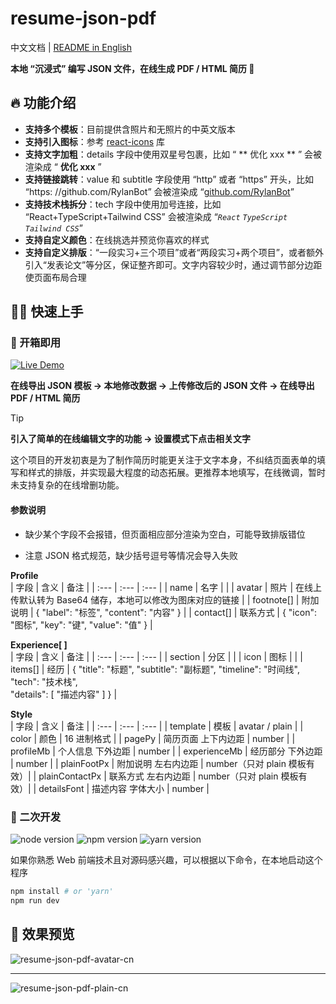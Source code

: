 # resume-json-pdf

中文文档 | [README in English](./README-EN.md)

**本地 “沉浸式” 编写 JSON 文件，在线生成 PDF / HTML 简历 📄**

## 🔥 功能介绍

- **支持多个模板**：目前提供含照片和无照片的中英文版本
- **支持引入图标**：参考 [react-icons](https://react-icons.github.io/react-icons/) 库
- **支持文字加粗**：details 字段中使用双星号包裹，比如 “ ** 优化 xxx ** ” 会被渲染成 “ **优化 xxx** ”
- **支持链接跳转**：value 和 subtitle 字段使用 “http” 或者 “https” 开头，比如 “https: \//github.com/RylanBot” 会被渲染成 “[github.com/RylanBot](https://github.com/RylanBot)”
- **支持技术栈拆分**：tech 字段中使用加号连接，比如 “React+TypeScript+Tailwind CSS” 会被渲染成 “_`React` `TypeScript` `Tailwind CSS`_”
- **支持自定义颜色**：在线挑选并预览你喜欢的样式
- **支持自定义排版**：“一段实习+三个项目”或者“两段实习+两个项目”，或者额外引入“发表论文”等分区，保证整齐即可。文字内容较少时，通过调节部分边距使页面布局合理

## 🧙🏻 快速上手

### 🔮 开箱即用

[![Live Demo](https://img.shields.io/badge/Live%20Demo-点击查看-lightseagreen?style=for-the-badge&logo=vercel)](https://project.resume-json-pdf.rylan.cn/)

**在线导出 JSON 模板 → 本地修改数据 → 上传修改后的 JSON 文件 → 在线导出 PDF / HTML 简历**  

> [!Tip]  
> **引入了简单的在线编辑文字的功能 → 设置模式下点击相关文字**  

这个项目的开发初衷是为了制作简历时能更关注于文字本身，不纠结页面表单的填写和样式的排版，并实现最大程度的动态拓展。更推荐本地填写，在线微调，暂时未支持复杂的在线增删功能。

#### 参数说明

- 缺少某个字段不会报错，但页面相应部分渲染为空白，可能导致排版错位

- 注意 JSON 格式规范，缺少括号逗号等情况会导入失败

**Profile**  
| 字段 | 含义 | 备注 |
| :--- | :--- | :--- |
| name | 名字 | |
| avatar | 照片 | 在线上传默认转为 Base64 储存，本地可以修改为图床对应的链接 |
| footnote[] | 附加说明 | { "label": "标签", "content": "内容" } |
| contact[] | 联系方式 | { "icon": "图标", "key": "键", "value": "值" } |

**Experience[ ]**  
| 字段 | 含义 | 备注 |
| :--- | :--- | :--- |
| section | 分区 | |
| icon | 图标 | |
| items[] | 经历 | { "title": "标题", "subtitle": "副标题", "timeline": "时间线", "tech": "技术栈", <br> "details": [ "描述内容" ] } |

**Style**  
| 字段 | 含义 | 备注 |
| :--- | :--- | :--- |
| template | 模板 | avatar / plain |
| color | 颜色 | 16 进制格式 |
| pagePy | 简历页面 上下内边距 | number |
| profileMb | 个人信息 下外边距 | number |
| experienceMb | 经历部分 下外边距 | number |
| plainFootPx | 附加说明 左右内边距 | number（只对 plain 模板有效）|
| plainContactPx | 联系方式 左右内边距 | number（只对 plain 模板有效）|
| detailsFont | 描述内容 字体大小 | number |

### 🔮 二次开发

<p>
  <img src="https://img.shields.io/badge/node-20.x-green" alt="node version"/>
  <img src="https://img.shields.io/badge/npm-10.x-red" alt="npm version"/>
  <img src="https://img.shields.io/badge/yarn-1.x-blue" alt="yarn version"/>
</p>

如果你熟悉 Web 前端技术且对源码感兴趣，可以根据以下命令，在本地启动这个程序

```sh
npm install # or 'yarn'
npm run dev
```

## 🌷 效果预览

![resume-json-pdf-avatar-cn](https://s2.loli.net/2024/04/04/ufcTWdvGJFsh2zN.png)

---

![resume-json-pdf-plain-cn](https://s2.loli.net/2024/04/04/pks6K4Tdz3c7aYM.png)
